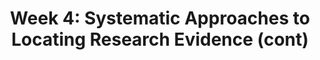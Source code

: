 ---
title: 'Week 4: Systematic Approaches to Locating Research Evidence (cont)'
description:
  'We continue this week on finding research evidence.'
prev: null
next: null
type: chapter
id: 5
---
